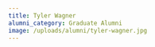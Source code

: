 ```yaml
---
title: Tyler Wagner
alumni_category: Graduate Alumni
image: /uploads/alumni/tyler-wagner.jpg
---
```

